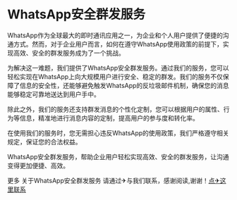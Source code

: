 # WhatsApp安全群发服务

WhatsApp作为全球最大的即时通讯应用之一，为企业和个人用户提供了便捷的沟通方式。然而，对于企业用户而言，如何在遵守WhatsApp使用政策的前提下，实现高效、安全的群发服务成为了一个挑战。

为解决这一难题，我们提供了WhatsApp安全群发服务。通过我们的服务，您可以轻松实现在WhatsApp上向大规模用户进行安全、稳定的群发。我们的服务不仅保障了信息的安全性，还能够避免触发WhatsApp的反垃圾邮件机制，确保您的消息能够稳定可靠地送达到用户手中。

除此之外，我们的服务还支持群发消息的个性化定制，您可以根据用户的属性、行为等信息，精准地进行消息内容的定制，提高用户的参与度和转化率。

在使用我们的服务时，您无需担心违反WhatsApp的使用政策，我们严格遵守相关规定，保证您的合法权益。

WhatsApp安全群发服务，帮助企业用户轻松实现高效、安全的群发服务，让沟通变得更加便捷、高效。

更多 关于WhatsApp安全群发服务 请通过✈与我们联系，感谢阅读,谢谢！[点✈这里联系](https://ads.k02.cc)